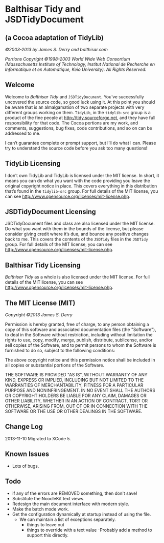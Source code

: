 Balthisar Tidy and JSDTidyDocument
==================================
(a Cocoa adaptation of TidyLib)
-------------------------------

_©2003-2013 by James S. Derry and balthisar.com_

_Portions Copyright ©1998-2003 World Wide Web Consortium (Massachusetts Institute of Technology, Institut National de Recherche en Informatique et en Automatique, Keio University). All Rights Reserved._

Welcome
-------

Welcome to _Balthisar Tidy_ and `JSDTidyDocument`. You’ve successfully uncovered the source code, so good luck using it. At this point you should be aware that is an almalgamation of two separate projects with very different groups working on them. `TidyLib`, in the `tidylib-src` group is a product of the fine people at <http://tidy.sourceforge.net>, and they have full responsibility for that code. The Cocoa portions are my work, and comments, suggestions, bug fixes, code contributions, and so on can be addressed to me.

I can’t guarantee complete or prompt support, but I’ll do what I can. Please try to understand the source code before you ask too many questions!

TidyLib Licensing
-----------------

I don’t own TidyLib and TidyLib is licensed under the MIT license. In short, it means you can do what you want with the code providing you leave the original copyright notice in place. This covers everything in this distribution that’s found in the `tidylib-src` group. For full details of the MIT license, you can see <http://www.opensource.org/licenses/mit-license.php>.

JSDTidyDocument Licensing
-------------------------

JSDTidyDocument files and class are also licensed under the MIT license. Do what you want with them in the bounds of the license, but please consider giving credit where it’s due, and bounce any positive changes back to me. This covers the contents of the `JSDTidy` files in the `JSDTidy` group. For full details of the MIT license, you can see <http://www.opensource.org/licenses/mit-license.php>.

Balthisar Tidy Licensing
------------------------

_Balthisar Tidy_ as a whole is also licensed under the MIT license. For full details of the MIT license, you can see <http://www.opensource.org/licenses/mit-license.php>.


The MIT License (MIT)
---------------------
_Copyright ©2013 James S. Derry_

Permission is hereby granted, free of charge, to any person obtaining a copy of this software and associated documentation files (the "Software"), to deal in the Software without restriction, including without limitation the rights to use, copy, modify, merge, publish, distribute, sublicense, and/or sell copies of the Software, and to permit persons to whom the Software is furnished to do so, subject to the following conditions:

The above copyright notice and this permission notice shall be included in all copies or substantial portions of the Software.

THE SOFTWARE IS PROVIDED "AS IS", WITHOUT WARRANTY OF ANY KIND, EXPRESS OR IMPLIED, INCLUDING BUT NOT LIMITED TO THE WARRANTIES OF MERCHANTABILITY, FITNESS FOR A PARTICULAR PURPOSE AND NONINFRINGEMENT. IN NO EVENT SHALL THE AUTHORS OR COPYRIGHT HOLDERS BE LIABLE FOR ANY CLAIM, DAMAGES OR OTHER LIABILITY, WHETHER IN AN ACTION OF CONTRACT, TORT OR OTHERWISE, ARISING FROM, OUT OF OR IN CONNECTION WITH THE SOFTWARE OR THE USE OR OTHER DEALINGS IN THE SOFTWARE.

Change Log
----------
2013-11-10	Migrated to XCode 5.

Known Issues
------------

* Lots of bugs.

Todo
----

- if any of the errors are REMOVED something, then don't save!
- Substitute the NoodleKit text views.
- Redesign the main document interface with modern style.
- Make the batch mode work.
- Get the configuration dynamically at startup instead of using the file.
	- We can maintain a list of exceptions separately.
		- things to leave out
		- things to override with a text value
	-Probably add a method to support this directly.

